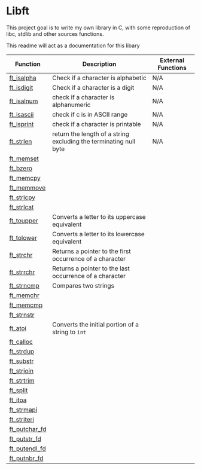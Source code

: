 # Libft
This project goal is to write my own library in C, with some reproduction of libc, stdlib and other sources functions.

This readme will act as a documentation for this libary

| Function      | Description                                                       | External Functions |
| ------------- | ----------------------------------------------------------------- | ------------------ |
| [ft_isalpha](src/ft_isalpha.c)    | Check if a character is alphabetic                                | N/A|
| [ft_isdigit](src/ft_isdigit.c)    | Check if a character is a digit                                   | N/A               |
| [ft_isalnum](src/ft_isalnum.c)   | check if a character is alphanumeric                              | N/A                    |
| [ft_isascii](src/ft_isascii.c)    | check if c is in ASCII range                                      | N/A                    |
| [ft_isprint](src/ft_isprint.c)    | check if a character is printable                                 | N/A                |
| [ft_strlen](src/ft_strlen.c)     | return the length of a string excluding the terminating null byte | N/A                    |
| [ft_memset](src/ft_memset.c)     |                                                                   |                    |
| [ft_bzero](src/ft_bzero.c)      |                                                                   |                    |
| [ft_memcpy](src/ft_memcpy)     |                                                                   |                    |
| [ft_memmove](src/ft_memmove)    |                                                                   |                    |
| [ft_strlcpy](src/ft_strlcpy)    |                                                                   |                    |
| [ft_strlcat](src/ft_strlcat)    |                                                                   |                    |
| [ft_toupper](src/ft_toupper.c)   | Converts a letter to its uppercase equivalent                     |                    |
| [ft_tolower](src/ft_tolower.c)    | Converts a letter to its lowercase equivalent                     |                    |
| [ft_strchr](src/ft_strchr.c)     | Returns a pointer to the first occurrence of a character          |                    |
| [ft_strrchr](src/ft_strrchr.c)    | Returns a pointer to the last occurrence of a character           |                    |
| [ft_strncmp](src/ft_strncmp.c)    | Compares two strings                                              |                    |
| [ft_memchr](src/ft_memchr.c)    |                                                                   |                    |
| [ft_memcmp](src/ft_memcmp.c)     |                                                                   |                    |
| [ft_strnstr](src/ft_strnstr.c)    |                                                                   |                    |
| [ft_atoi](src/ft_atoi.c)       | Converts the initial portion of a string to `int`                  |                    |
| [ft_calloc](src/ft_calloc.c)     |                                                                   |                    |
| [ft_strdup](src/ft_strdup.c)     |                                                                   |                    |
| [ft_substr](src/ft_substr.c)     |                                                                   |                    |
| [ft_strjoin](src/ft_strjoin.c)   |                                                                   |                    |
| [ft_strtrim](src/ft_strtrim.c)    |                                                                   |                    |
| [ft_split](src/ft_split.c)      |                                                                   |                    |
| [ft_itoa](src/ft_itoa.c)       |                                                                   |                    |
| [ft_strmapi](src/ft_strmapi)    |                                                                   |                    |
| [ft_striteri](src/ft_striteri)  |                                                                   |                    |
| [ft_putchar_fd](src/ft_putchar_fd)|                                                                   |                    |
| [ft_putstr_fd](src/ft_putstr_fd) |                                                                   |                    |
| [ft_putendl_fd](src/ft_putendl_fd) |                                                                   |                    |
| [ft_putnbr_fd](src/ft_putnbr_fd)  |                                                                   |                    |

